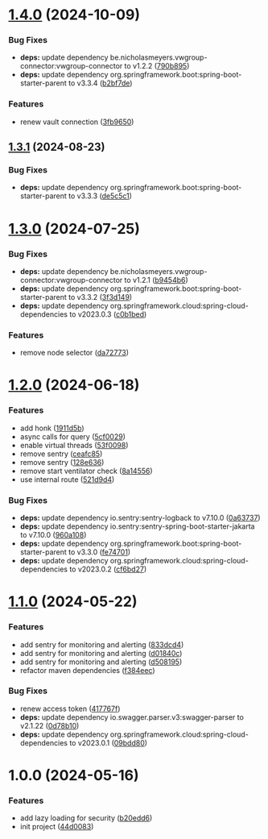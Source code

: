 # [1.4.0](https://github.com/nicholasM95/skoda-google-action/compare/v1.3.1...v1.4.0) (2024-10-09)


### Bug Fixes

* **deps:** update dependency be.nicholasmeyers.vwgroup-connector:vwgroup-connector to v1.2.2 ([790b895](https://github.com/nicholasM95/skoda-google-action/commit/790b8958f248e6de0e99447b804904234a5e7ebd))
* **deps:** update dependency org.springframework.boot:spring-boot-starter-parent to v3.3.4 ([b2bf7de](https://github.com/nicholasM95/skoda-google-action/commit/b2bf7de0716ea6ad26586a8dffc0b1eb5362488d))


### Features

* renew vault connection ([3fb9650](https://github.com/nicholasM95/skoda-google-action/commit/3fb9650ce292bc08ee43762778d6e4d6272faf21))

## [1.3.1](https://github.com/nicholasM95/skoda-google-action/compare/v1.3.0...v1.3.1) (2024-08-23)


### Bug Fixes

* **deps:** update dependency org.springframework.boot:spring-boot-starter-parent to v3.3.3 ([de5c5c1](https://github.com/nicholasM95/skoda-google-action/commit/de5c5c1e5ac4655426a1b0aaf6b5dcc676472ae1))

# [1.3.0](https://github.com/nicholasM95/skoda-google-action/compare/v1.2.0...v1.3.0) (2024-07-25)


### Bug Fixes

* **deps:** update dependency be.nicholasmeyers.vwgroup-connector:vwgroup-connector to v1.2.1 ([b9454b6](https://github.com/nicholasM95/skoda-google-action/commit/b9454b607044034e124fe321fbc8582595f78842))
* **deps:** update dependency org.springframework.boot:spring-boot-starter-parent to v3.3.2 ([3f3d149](https://github.com/nicholasM95/skoda-google-action/commit/3f3d1493186daad872d339aefae97adb0346f08b))
* **deps:** update dependency org.springframework.cloud:spring-cloud-dependencies to v2023.0.3 ([c0b1bed](https://github.com/nicholasM95/skoda-google-action/commit/c0b1bedbffd98f9fdc6576c700342631b0f088ca))


### Features

* remove node selector ([da72773](https://github.com/nicholasM95/skoda-google-action/commit/da72773c6af51553b6ae834b99462c52234cc65e))

# [1.2.0](https://github.com/nicholasM95/skoda-google-action/compare/v1.1.0...v1.2.0) (2024-06-18)


### Features

* add honk ([1911d5b](https://github.com/nicholasM95/skoda-google-action/commit/1911d5b7934ecd4efc624565016bb69ebd59a465))
* async calls for query ([5cf0029](https://github.com/nicholasM95/skoda-google-action/commit/5cf00291e5280e181c58357c9135fc2f05a0dbd2))
* enable virtual threads ([53f0098](https://github.com/nicholasM95/skoda-google-action/commit/53f00987409b5cc1deee68a96bfa6099e2ce92d1))
* remove sentry ([ceafc85](https://github.com/nicholasM95/skoda-google-action/commit/ceafc85038a52d5ed358eaa73e0825094ce0d444))
* remove sentry ([128e636](https://github.com/nicholasM95/skoda-google-action/commit/128e63693247e8cad7d368f5a33c49ca6873eb1b))
* remove start ventilator check ([8a14556](https://github.com/nicholasM95/skoda-google-action/commit/8a145560be1aa9404132a52d6bad9dd59a7fe718))
* use internal route ([521d9d4](https://github.com/nicholasM95/skoda-google-action/commit/521d9d4c42967fa5e8e6ec07b8b64295a8dd6305))


### Bug Fixes

* **deps:** update dependency io.sentry:sentry-logback to v7.10.0 ([0a63737](https://github.com/nicholasM95/skoda-google-action/commit/0a63737f45c45d3c5e9ea032c662106c9025e87d))
* **deps:** update dependency io.sentry:sentry-spring-boot-starter-jakarta to v7.10.0 ([960a108](https://github.com/nicholasM95/skoda-google-action/commit/960a1081acac71a76eed5c4f557810ed3a22dd2b))
* **deps:** update dependency org.springframework.boot:spring-boot-starter-parent to v3.3.0 ([fe74701](https://github.com/nicholasM95/skoda-google-action/commit/fe7470119d5de188e9a2cec7c648e2cb22818587))
* **deps:** update dependency org.springframework.cloud:spring-cloud-dependencies to v2023.0.2 ([cf6bd27](https://github.com/nicholasM95/skoda-google-action/commit/cf6bd2737b49ece1be9550913a43a79aca9ce01c))

# [1.1.0](https://github.com/nicholasM95/skoda-google-action/compare/v1.0.0...v1.1.0) (2024-05-22)


### Features

* add sentry for monitoring and alerting ([833dcd4](https://github.com/nicholasM95/skoda-google-action/commit/833dcd429b52938ef416516a66ee54305f37d68b))
* add sentry for monitoring and alerting ([d01840c](https://github.com/nicholasM95/skoda-google-action/commit/d01840ca2871e96af485d3032f8d70f41cd489e4))
* add sentry for monitoring and alerting ([d508195](https://github.com/nicholasM95/skoda-google-action/commit/d5081956d35a4e31964395b984273226b6212a6f))
* refactor maven dependencies ([f384eec](https://github.com/nicholasM95/skoda-google-action/commit/f384eec15bb9666d11aac7db1aa06e66302580fe))


### Bug Fixes

* renew access token ([417767f](https://github.com/nicholasM95/skoda-google-action/commit/417767fae70e40b3763255b79cbf70e4dcc9cfdc))
* **deps:** update dependency io.swagger.parser.v3:swagger-parser to v2.1.22 ([0d78b10](https://github.com/nicholasM95/skoda-google-action/commit/0d78b10c1a3a383af549b55d4cc6253d5483d8e8))
* **deps:** update dependency org.springframework.cloud:spring-cloud-dependencies to v2023.0.1 ([09bdd80](https://github.com/nicholasM95/skoda-google-action/commit/09bdd80822f498354be395d8f44163a4560e8420))

# 1.0.0 (2024-05-16)


### Features

* add lazy loading for security ([b20edd6](https://github.com/nicholasM95/skoda-google-action/commit/b20edd6c07f7cbc4ac416a18f2abe7a806a8f05a))
* init project ([44d0083](https://github.com/nicholasM95/skoda-google-action/commit/44d00834bd040305818db1f380e3f619fbc6cd01))
